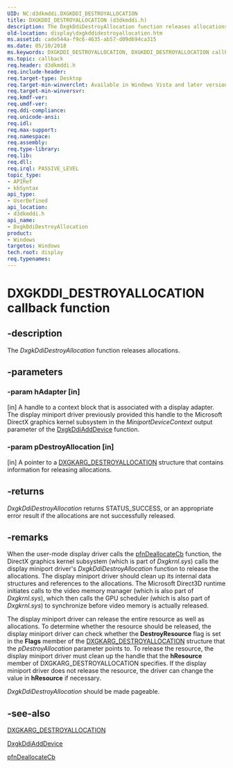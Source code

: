 ```yaml
---
UID: NC:d3dkmddi.DXGKDDI_DESTROYALLOCATION
title: DXGKDDI_DESTROYALLOCATION (d3dkmddi.h)
description: The DxgkDdiDestroyAllocation function releases allocations.
old-location: display\dxgkddidestroyallocation.htm
ms.assetid: cade544a-f9c6-4635-ab57-d09d694ca315
ms.date: 05/10/2018
ms.keywords: DXGKDDI_DESTROYALLOCATION, DXGKDDI_DESTROYALLOCATION callback, DmFunctions_4139c309-b149-436b-9ed1-89c0c26f5425.xml, DxgkDdiDestroyAllocation, DxgkDdiDestroyAllocation callback function [Display Devices], d3dkmddi/DxgkDdiDestroyAllocation, display.dxgkddidestroyallocation
ms.topic: callback
req.header: d3dkmddi.h
req.include-header: 
req.target-type: Desktop
req.target-min-winverclnt: Available in Windows Vista and later versions of the Windows operating systems.
req.target-min-winversvr: 
req.kmdf-ver: 
req.umdf-ver: 
req.ddi-compliance: 
req.unicode-ansi: 
req.idl: 
req.max-support: 
req.namespace: 
req.assembly: 
req.type-library: 
req.lib: 
req.dll: 
req.irql: PASSIVE_LEVEL
topic_type:
- APIRef
- kbSyntax
api_type:
- UserDefined
api_location:
- d3dkmddi.h
api_name:
- DxgkDdiDestroyAllocation
product:
- Windows
targetos: Windows
tech.root: display
req.typenames: 
---
```


# DXGKDDI_DESTROYALLOCATION callback function


## -description


The <i>DxgkDdiDestroyAllocation</i> function releases allocations.


## -parameters




### -param hAdapter [in]

[in] A handle to a context block that is associated with a display adapter. The display miniport driver previously provided this handle to the Microsoft DirectX graphics kernel subsystem in the <i>MiniportDeviceContext</i> output parameter of the <a href="https://msdn.microsoft.com/5fd4046f-54c3-4dfc-8d51-0d9ebcde0bea">DxgkDdiAddDevice</a> function.


### -param pDestroyAllocation [in]

[in] A pointer to a <a href="https://msdn.microsoft.com/library/windows/hardware/ff557581">DXGKARG_DESTROYALLOCATION</a> structure that contains information for releasing allocations.


## -returns



<i>DxgkDdiDestroyAllocation</i> returns STATUS_SUCCESS, or an appropriate error result if the allocations are not successfully released.




## -remarks



When the user-mode display driver calls the <a href="https://msdn.microsoft.com/2ffa0367-0451-45d2-be05-e450c45be116">pfnDeallocateCb</a> function, the DirectX graphics kernel subsystem (which is part of <i>Dxgkrnl.sys</i>) calls the display miniport driver's <i>DxgkDdiDestroyAllocation</i> function to release the allocations. The display miniport driver should clean up its internal data structures and references to the allocations. The Microsoft Direct3D runtime initiates calls to the video memory manager (which is also part of <i>Dxgkrnl.sys</i>), which then calls the GPU scheduler (which is also part of <i>Dxgkrnl.sys</i>) to synchronize before video memory is actually released. 

The display miniport driver can release the entire resource as well as allocations. To determine whether the resource should be released, the display miniport driver can check whether the <b>DestroyResource</b> flag is set in the <b>Flags</b> member of the <a href="https://msdn.microsoft.com/library/windows/hardware/ff557581">DXGKARG_DESTROYALLOCATION</a> structure that the <i>pDestroyAllocation</i> parameter points to. To release the resource, the display miniport driver must clean up the handle that the <b>hResource</b> member of DXGKARG_DESTROYALLOCATION specifies. If the display miniport driver does not release the resource, the driver can change the value in <b>hResource</b> if necessary.

<i>DxgkDdiDestroyAllocation</i> should be made pageable.




## -see-also




<a href="https://msdn.microsoft.com/library/windows/hardware/ff557581">DXGKARG_DESTROYALLOCATION</a>



<a href="https://msdn.microsoft.com/5fd4046f-54c3-4dfc-8d51-0d9ebcde0bea">DxgkDdiAddDevice</a>



<a href="https://msdn.microsoft.com/2ffa0367-0451-45d2-be05-e450c45be116">pfnDeallocateCb</a>
 

 

